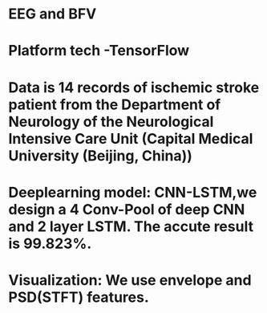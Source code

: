 # EEG and BFV
# Platform tech -TensorFlow
# Data is 14 records of ischemic stroke patient from the Department of Neurology of the Neurological Intensive Care Unit (Capital Medical University (Beijing, China))
# Deeplearning model: CNN-LSTM,we design a 4 Conv-Pool of deep CNN and 2 layer LSTM. The accute result is 99.823%.
# Visualization: We use envelope and PSD(STFT) features.
